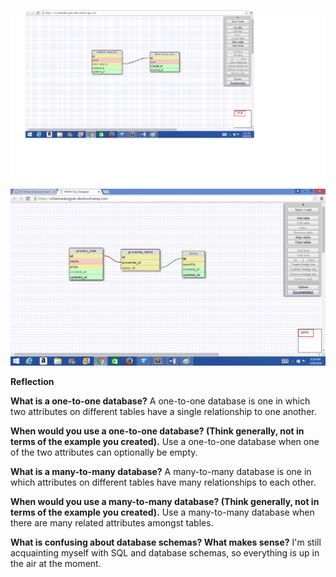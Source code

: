 ![One-to-one schema](../week-8/imgs/element_schema.png "One-to-one schema")
![Many-to-many schema](../week-8/imgs/grocery_schema.png "Many-to-many schema")

**Reflection**
 
**What is a one-to-one database?**
	A one-to-one database is one in which two attributes on different tables have a single relationship to one another.

**When would you use a one-to-one database? (Think generally, not in terms of the example you created).**
	Use a one-to-one database when one of the two attributes can optionally be empty.

**What is a many-to-many database?**
	A many-to-many database is one in which attributes on different tables have many relationships to each other.

**When would you use a many-to-many database? (Think generally, not in terms of the example you created).**
	Use a many-to-many database when there are many related attributes amongst tables.

**What is confusing about database schemas? What makes sense?**
	I'm still acquainting myself with SQL and database schemas, so everything is up in the air at the moment.